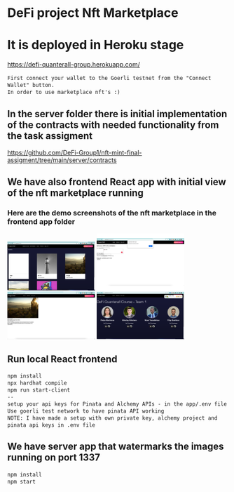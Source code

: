 # DeFi project Nft Marketplace

# It is deployed in Heroku stage
https://defi-quanterall-group.herokuapp.com/
```
First connect your wallet to the Goerli testnet from the "Connect Wallet" button.
In order to use marketplace nft's :)
```

## In the server folder there is initial implementation of the contracts with needed functionality from the task assigment
https://github.com/DeFi-Group1/nft-mint-final-assigment/tree/main/server/contracts

## We have also frontend React app with initial view of the nft marketplace running
### Here are the demo screenshots of the nft marketplace in the frontend app folder

<img src="https://github.com/DeFi-Group1/nft-mint-final-assigment/blob/main/demo/view%20nfts.png?raw=true" alt="view nft marketplace" width="200"> <img src="https://github.com/DeFi-Group1/nft-mint-final-assigment/blob/main/demo/list%20nft.png?raw=true" alt="sell nft" width="200"> <img src="https://github.com/DeFi-Group1/nft-mint-final-assigment/blob/main/demo/view%20selected%20nft.png?raw=true" alt="view selected" width="200"> <img src="https://github.com/DeFi-Group1/nft-mint-final-assigment/blob/main/demo/group%201.png?raw=true" alt="developers" width="200">


## Run local React frontend
```
npm install
npx hardhat compile
npm run start-client
--
setup your api keys for Pinata and Alchemy APIs - in the app/.env file
Use goerli test network to have pinata API working
NOTE: I have made a setup with own private key, alchemy project and pinata api keys in .env file
```

## We have server app that watermarks the images running on port 1337

```
npm install 
npm start
```
